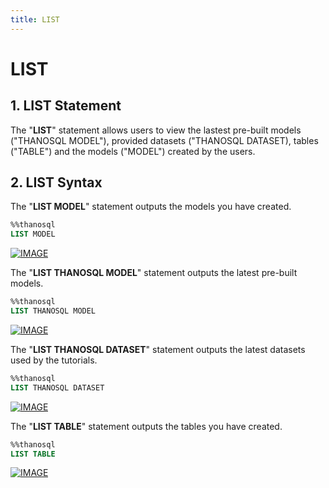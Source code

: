 ```yaml
---
title: LIST
---
```


# __LIST__

## __1. LIST Statement__

The "__LIST__" statement allows users to view the lastest pre-built models ("THANOSQL MODEL"), provided datasets ("THANOSQL DATASET), tables ("TABLE") and the models ("MODEL") created by the users.

## __2. LIST Syntax__

The "__LIST MODEL__" statement outputs the models you have created.

```sql
%%thanosql
LIST MODEL
```

[![IMAGE](/img/thanosql_syntax/query/LIST/img1.png)](/img/thanosql_syntax/query/LIST/img1.png)

The "__LIST THANOSQL MODEL__" statement outputs the latest pre-built models.

```sql
%%thanosql
LIST THANOSQL MODEL
```

[![IMAGE](/img/thanosql_syntax/query/LIST/img2.png)](/img/thanosql_syntax/query/LIST/img2.png)


The "__LIST THANOSQL DATASET__" statement outputs the latest datasets used by the tutorials.

```sql
%%thanosql
LIST THANOSQL DATASET
```

[![IMAGE](/img/thanosql_syntax/query/LIST/img3.png)](/img/thanosql_syntax/query/LIST/img3.png)

The "__LIST TABLE__" statement outputs the tables you have created.

```sql
%%thanosql
LIST TABLE
```

[![IMAGE](/img/thanosql_syntax/query/LIST/img4.png)](/img/thanosql_syntax/query/LIST/img4.png)
